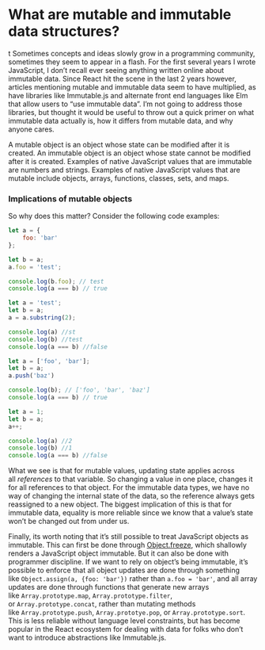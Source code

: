 # What are mutable and immutable data structures?

t Sometimes concepts and ideas slowly grow in a programming community, sometimes they seem to appear in a flash. For the first several years I wrote JavaScript, I don’t recall ever seeing anything written online about immutable data. Since React hit the scene in the last 2 years however, articles mentioning mutable and immutable data seem to have multiplied, as have libraries like Immutable.js and alternate front end languages like Elm that allow users to “use immutable data”. I’m not going to address those libraries, but thought it would be useful to throw out a quick primer on what immutable data actually is, how it differs from mutable data, and why anyone cares.

A mutable object is an object whose state can be modified after it is created. An immutable object is an object whose state cannot be modified after it is created. Examples of native JavaScript values that are immutable are numbers and strings. Examples of native JavaScript values that are mutable include objects, arrays, functions, classes, sets, and maps.

### Implications of mutable objects

So why does this matter? Consider the following code examples:

```javascript
let a = {
	foo: 'bar'
};

let b = a;
a.foo = 'test';

console.log(b.foo); // test
console.log(a === b) // true
```

```javascript
let a = 'test';
let b = a;
a = a.substring(2);

console.log(a) //st
console.log(b) //test
console.log(a === b) //false
```

```javascript
let a = ['foo', 'bar'];
let b = a;
a.push('baz') 

console.log(b); // ['foo', 'bar', 'baz']
console.log(a === b) // true
```

```javascript
let a = 1;
let b = a;
a++;

console.log(a) //2
console.log(b) //1
console.log(a === b) //false
```

What we see is that for mutable values, updating state applies across all _references_ to that variable. So changing a value in one place, changes it for all references to that object. For the immutable data types, we have no way of changing the internal state of the data, so the reference always gets reassigned to a new object. The biggest implication of this is that for immutable data, equality is more reliable since we know that a value’s state won’t be changed out from under us.

Finally, its worth noting that it’s still possible to treat JavaScript objects as immutable. This can first be done through [Object.freeze](https://developer.mozilla.org/en-US/docs/Web/JavaScript/Reference/Global_Objects/Object/freeze), which shallowly renders a JavaScript object immutable. But it can also be done with programmer discipline. If we want to rely on object’s being immutable, it’s possible to enforce that all object updates are done through something like `Object.assign(a, {foo: 'bar'})` rather than `a.foo = 'bar'`, and all array updates are done through functions that generate new arrays like `Array.prototype.map`, `Array.prototype.filter`, or `Array.prototype.concat`, rather than mutating methods like `Array.prototype.push`, `Array.prototye.pop`, or `Array.prototype.sort`. This is less reliable without language level constraints, but has become popular in the React ecosystem for dealing with data for folks who don’t want to introduce abstractions like Immutable.js.